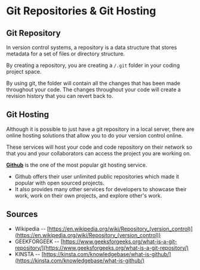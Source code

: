 # Git Repositories & Git Hosting

## Git Repository
In version control systems, a repository is a data structure that stores metadata for a set of files or directory structure.

By creating a repository, you are creating a ```/.git``` folder in your coding project space. 

By using git, the folder will contain all the changes that has been made throughout your code. The changes throughout your code will create a revision history that you can revert back to.

## Git Hosting
Although it is possible to just have a git repository in a local server, there are online hosting solutions that allow you to do your version control online. 

These services will host your code and code repository on their network so that you and your collaborators can access the project you are working on.

__[Github](https://github.com/)__ is the one of the most popular git hosting service. 
- Github offers their user unlimited public repositories which made it popular with open sourced projects.
- It also provides many other services for developers to showcase their work, work on their own projects, and explore other's work.

## Sources
- Wikipedia -- [https://en.wikipedia.org/wiki/Repository_(version_control)](https://en.wikipedia.org/wiki/Repository_(version_control))
- GEEKFORGEEK -- [https://www.geeksforgeeks.org/what-is-a-git-repository/](https://www.geeksforgeeks.org/what-is-a-git-repository/)
- KINSTA -- [https://kinsta.com/knowledgebase/what-is-github/](https://kinsta.com/knowledgebase/what-is-github/)